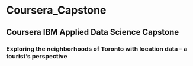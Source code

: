 # Coursera_Capstone
## Coursera IBM Applied Data Science Capstone
### Exploring the neighborhoods of Toronto with location data – a tourist’s perspective
